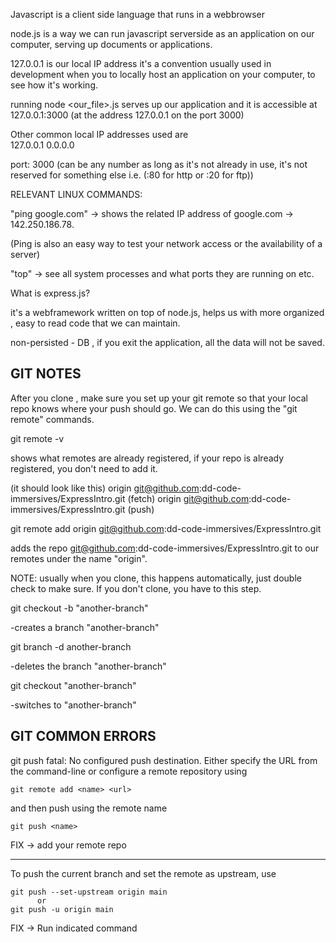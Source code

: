 Javascript is a client side language that runs in a webbrowser

node.js is a way we can run javascript serverside as an application on our computer, serving up documents or applications.

127.0.0.1 is our local IP address it's a convention usually used in development when you to locally host an application on your computer, to see how it's working.

running node <our_file>.js serves up our application and it is accessible at 127.0.0.1:3000 
(at the address 127.0.0.1 on the port 3000)

Other common local IP addresses used are  
127.0.0.1
0.0.0.0


port: 3000 (can be any number as long as it's not already in use, it's not reserved for something else i.e. (:80 for http or :20 for ftp)) 


RELEVANT LINUX COMMANDS: 

"ping google.com" -> shows the related IP address of google.com -> 142.250.186.78. 

(Ping is also an easy way to test your network access or the availability of a server)


"top" -> see all system processes and what ports they are running on etc. 


What is express.js? 

it's a webframework written on top of node.js, helps us with more organized , easy to read code that we can maintain. 


non-persisted - DB , if you exit the application, all the data will not be saved. 


GIT NOTES 
--------- 
After you clone , make sure you set up your git remote so that your local repo knows where your push should go. We can do this using the "git remote" commands. 

git remote -v 

shows what remotes are already registered, if your repo is already registered, you don't need to add it. 

(it should look like this)
origin	git@github.com:dd-code-immersives/ExpressIntro.git (fetch)
origin	git@github.com:dd-code-immersives/ExpressIntro.git (push)

git remote add origin git@github.com:dd-code-immersives/ExpressIntro.git 

adds the repo git@github.com:dd-code-immersives/ExpressIntro.git to our remotes under the name "origin". 


NOTE: usually when you clone, this happens automatically, just double check to make sure. If you don't clone, you have to this step.  


git checkout -b "another-branch"

-creates a branch "another-branch"

git branch -d another-branch

-deletes the branch "another-branch"


git checkout  "another-branch"

-switches to "another-branch" 


GIT COMMON ERRORS 
-----------------
git push
fatal: No configured push destination.
Either specify the URL from the command-line or configure a remote repository using

    git remote add <name> <url>

and then push using the remote name

    git push <name>


FIX -> add your remote repo 

----------------------------------
To push the current branch and set the remote as upstream, use

    git push --set-upstream origin main 
    	  or 
    git push -u origin main 

FIX -> Run indicated command